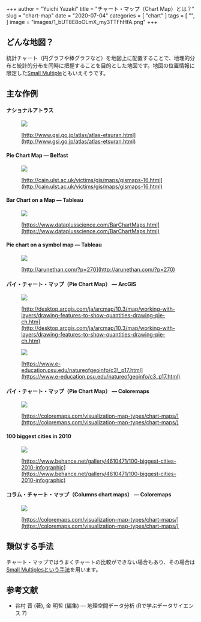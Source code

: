 +++
author = "Yuichi Yazaki"
title = "チャート・マップ（Chart Map）とは？"
slug = "chart-map"
date = "2020-07-04"
categories = [
    "chart"
]
tags = [
    "",
]
image = "images/1_bUT8E8oOLmX_my3TTFhHfA.png"
+++

## どんな地図？

統計チャート（円グラフや棒グラフなど）を地図上に配置することで、地理的分布と統計的分布を同時に把握することを目的とした地図です。地図の位置情報に限定した[Small Multiple](https://visualizing.jp/small-multiples/)ともいえそうです。

## 主な作例

#### ナショナルアトラス

<figure>

![](images/1_bUT8E8oOLmX_my3TTFhHfA.png)

<figcaption>

[http://www.gsi.go.jp/atlas/atlas-etsuran.html](http://www.gsi.go.jp/atlas/atlas-etsuran.html)

</figcaption>

</figure>

#### Pie Chart Map — Belfast

<figure>

![](images/1_U8xEpDAive7YsN3PIFzSjw.jpg)

<figcaption>

[http://cain.ulst.ac.uk/victims/gis/maps/gismaps-16.html](http://cain.ulst.ac.uk/victims/gis/maps/gismaps-16.html)

</figcaption>

</figure>

#### Bar Chart on a Map — Tableau

<figure>

![](images/1_pIOyHftfXVEwXNvuQTs4zw.png)

<figcaption>

[https://www.dataplusscience.com/BarChartMaps.html](https://www.dataplusscience.com/BarChartMaps.html)

</figcaption>

</figure>

#### Pie chart on a symbol map — Tableau

<figure>

![](images/1_Ht5L2vgisQsjjid5txzndA.png)

<figcaption>

[http://arunethan.com/?p=270](http://arunethan.com/?p=270)

</figcaption>

</figure>

#### パイ・チャート・マップ（Pie Chart Map） — ArcGIS

<figure>

![](images/1_y_P0ESrVxUwKqg6TA1s6bw.png)

<figcaption>

[http://desktop.arcgis.com/ja/arcmap/10.3/map/working-with-layers/drawing-features-to-show-quantities-drawing-pie-ch.htm](http://desktop.arcgis.com/ja/arcmap/10.3/map/working-with-layers/drawing-features-to-show-quantities-drawing-pie-ch.htm)

</figcaption>

</figure>

<figure>

![](images/1_mAK-AuR0oWkPtICrvXq8Tw.png)

<figcaption>

[https://www.e-education.psu.edu/natureofgeoinfo/c3\_p17.html](https://www.e-education.psu.edu/natureofgeoinfo/c3_p17.html)

</figcaption>

</figure>

#### パイ・チャート・マップ（Pie Chart Map） — Coloremaps

<figure>

![](images/1_f_EFGJlRSA2uTyp277EniA.png)

<figcaption>

[https://coloremaps.com/visualization-map-types/chart-maps/](https://coloremaps.com/visualization-map-types/chart-maps/)

</figcaption>

</figure>

#### 100 biggest cities in 2010

<figure>

![](images/1_vYlrcEajmqotd7pmMkhw3g.jpeg)

<figcaption>

[https://www.behance.net/gallery/4610471/100-biggest-cities-2010-infographic](https://www.behance.net/gallery/4610471/100-biggest-cities-2010-infographic)

</figcaption>

</figure>

#### コラム・チャート・マップ（Columns chart maps） — Coloremaps

<figure>

![](images/1_P_BLOe42fK636x5d-dkQQ.png)

<figcaption>

[https://coloremaps.com/visualization-map-types/chart-maps/](https://coloremaps.com/visualization-map-types/chart-maps/)

</figcaption>

</figure>

## 類似する手法

チャート・マップではうまくチャートの比較ができない場合もあり、その場合は[Small Multiplesという手法](https://visualizing.jp/small-multiples/)を用います。

## 参考文献

- 谷村 晋 (著), 金 明哲 (編集) — 地理空間データ分析 (Rで学ぶデータサイエンス 7)
